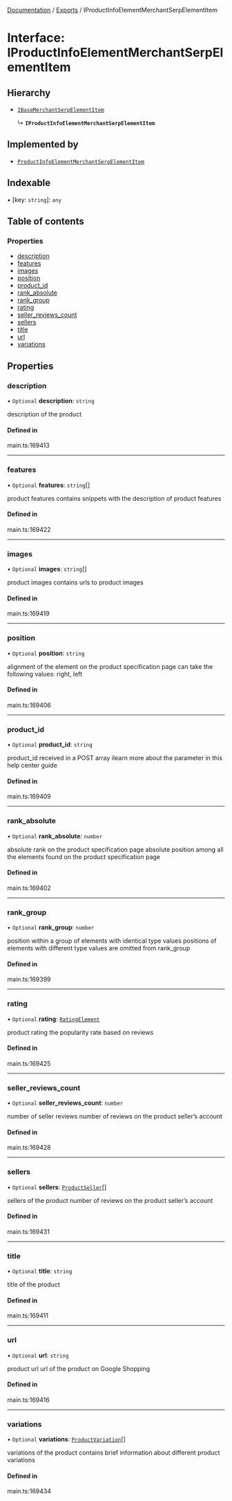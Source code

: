 [Documentation](../README.md) / [Exports](../modules.md) / IProductInfoElementMerchantSerpElementItem

# Interface: IProductInfoElementMerchantSerpElementItem

## Hierarchy

- [`IBaseMerchantSerpElementItem`](IBaseMerchantSerpElementItem.md)

  ↳ **`IProductInfoElementMerchantSerpElementItem`**

## Implemented by

- [`ProductInfoElementMerchantSerpElementItem`](../classes/ProductInfoElementMerchantSerpElementItem.md)

## Indexable

▪ [key: `string`]: `any`

## Table of contents

### Properties

- [description](IProductInfoElementMerchantSerpElementItem.md#description)
- [features](IProductInfoElementMerchantSerpElementItem.md#features)
- [images](IProductInfoElementMerchantSerpElementItem.md#images)
- [position](IProductInfoElementMerchantSerpElementItem.md#position)
- [product\_id](IProductInfoElementMerchantSerpElementItem.md#product_id)
- [rank\_absolute](IProductInfoElementMerchantSerpElementItem.md#rank_absolute)
- [rank\_group](IProductInfoElementMerchantSerpElementItem.md#rank_group)
- [rating](IProductInfoElementMerchantSerpElementItem.md#rating)
- [seller\_reviews\_count](IProductInfoElementMerchantSerpElementItem.md#seller_reviews_count)
- [sellers](IProductInfoElementMerchantSerpElementItem.md#sellers)
- [title](IProductInfoElementMerchantSerpElementItem.md#title)
- [url](IProductInfoElementMerchantSerpElementItem.md#url)
- [variations](IProductInfoElementMerchantSerpElementItem.md#variations)

## Properties

### description

• `Optional` **description**: `string`

description of the product

#### Defined in

main.ts:169413

___

### features

• `Optional` **features**: `string`[]

product features
contains snippets with the description of product features

#### Defined in

main.ts:169422

___

### images

• `Optional` **images**: `string`[]

product images
contains urls to product images

#### Defined in

main.ts:169419

___

### position

• `Optional` **position**: `string`

alignment of the element on the product specification page
can take the following values:
right, left

#### Defined in

main.ts:169406

___

### product\_id

• `Optional` **product\_id**: `string`

product_id received in a POST array
ilearn more about the parameter in this help center guide

#### Defined in

main.ts:169409

___

### rank\_absolute

• `Optional` **rank\_absolute**: `number`

absolute rank on the product specification page
absolute position among all the elements found on the product specification page

#### Defined in

main.ts:169402

___

### rank\_group

• `Optional` **rank\_group**: `number`

position within a group of elements with identical type values
positions of elements with different type values are omitted from rank_group

#### Defined in

main.ts:169399

___

### rating

• `Optional` **rating**: [`RatingElement`](../classes/RatingElement.md)

product rating 
the popularity rate based on reviews

#### Defined in

main.ts:169425

___

### seller\_reviews\_count

• `Optional` **seller\_reviews\_count**: `number`

number of seller reviews
number of reviews on the product seller’s account

#### Defined in

main.ts:169428

___

### sellers

• `Optional` **sellers**: [`ProductSeller`](../classes/ProductSeller.md)[]

sellers of the product
number of reviews on the product seller’s account

#### Defined in

main.ts:169431

___

### title

• `Optional` **title**: `string`

title of the product

#### Defined in

main.ts:169411

___

### url

• `Optional` **url**: `string`

product url
url of the product on Google Shopping

#### Defined in

main.ts:169416

___

### variations

• `Optional` **variations**: [`ProductVariation`](../classes/ProductVariation.md)[]

variations of the product
contains brief information about different product variations

#### Defined in

main.ts:169434

